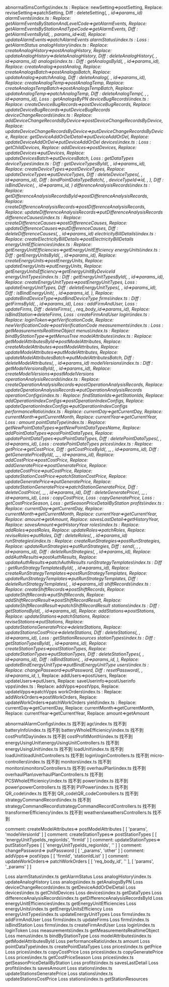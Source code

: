 abnormalSmsConfigs\index.ts             : Replace: newSetting=>postSetting, Replace: reviseSetting=>patchSetting, Diff   : deleteSetting(_, _, id=>params_id)
alarmEvents\index.ts                    : Replace: getAlarmEventsByStationAndLevelCode=>getAlarmEvents, Replace: getAlarmEventsByStationAndTypeCode=>getAlarmEvents, Diff   : getAlarmEventsById(_, _, params_id=>id), Replace: updateAlarmEvents=>patchAlarmEvents
alarmStatus\index.ts                    : Loss   : getAlarmStatus
analogHistory\index.ts                  : Replace: createAnalogHistory=>postAnalogHistory, Replace: updateAnalogHistory=>deleteAnalogHistory, Diff   : deleteAnalogHistory(_, _, id=>params_id)
analogs\index.ts                        : Diff   : getAnalogsById(_, _, id=>params_id), Replace: createAnalog=>postAnalog, Replace: createAnalogsBatch=>postAnalogsBatch, Replace: updateAnalog=>patchAnalog, Diff   : deleteAnalog(_, _, id=>params_id), Replace: createAnalogTemp=>postAnalogTemp, Replace: createAnalogsTempBatch=>postAnalogsTempBatch, Replace: updateAnalogTemp=>patchAnalogTemp, Diff   : deleteAnalogTemp(_, _, _, id=>params_id), Loss   : getAnalogsByPN
deviceBugRecords\index.ts               : Replace: createDeviceBugRecords=>postDeviceBugRecords, Replace: updateDeviceBugRecords=>putDeviceBugRecords
deviceChangeRecords\index.ts            : Replace: addDeviceChangeRecordsByDevice=>postDeviceChangeRecordsByDevice, Replace: updateDeviceChangeRecordsByDevice=>putDeviceChangeRecordsByDevice, Replace: getDeviceAddOrDelDetail=>putDeviceAddOrDel, Replace: updateDeviceAddOrDel=>putDeviceAddOrDel
devices\index.ts                        : Loss   : getChildDevices, Replace: addDevices=>postDevices, Replace: updateDevices=>putDevices, Replace: updateDevicesBatch=>putDevicesBatch, Loss   : getDataTypes
deviceTypes\index.ts                    : Diff   : getDeviceTypesById(_, _, id=>params_id), Replace: createDeviceTypes=>postDeviceTypes, Replace: updateDeviceTypes=>putDeviceTypes, Diff   : deleteDeviceTypes(_, _, id=>params_id), Diff   : bindPointDataTypeBatch(_, _, deviceTypeId=>id_, _, ), Diff   : isBindDevice(_, _, id=>params_id_, )
differenceAnalysisRecords\index.ts      : Replace: getDifferenceAnalysisRecordsById=>postDifferenceAnalysisRecords, Replace: createDifferenceAnalysisRecords=>postDifferenceAnalysisRecords, Replace: updateDifferenceAnalysisRecords=>putDifferenceAnalysisRecords
differenceCauses\index.ts               : Replace: createDifferenceCauses=>postDifferenceCauses, Replace: updateDifferenceCauses=>putDifferenceCauses, Diff   : deleteDifferenceCauses(_, _, id=>params_id)
electricityBillDetails\index.ts         : Replace: createElectricityBillDetails=>postElectricityBillDetails
energyUnitEfficiencies\index.ts         : Replace: getEnergyUnitEfficiencies=>getEnergyUnitEfficiency
energyUnits\index.ts                    : Diff   : getEnergyUnitsById(_, _, id=>params_id), Replace: createEnergyUnits=>postEnergyUnits, Replace: updateEnergyUnits=>putEnergyUnits, Replace: getEnergyUnitsEfficiency=>getEnergyUnitByDeviceId
energyUnitTypes\index.ts                : Diff   : getEnergyUnitTypesById(_, _, id=>params_id), Replace: createEnergyUnitTypes=>postEnergyUnitTypes, Loss   : updateEnergyUnitTypes, Diff   : deleteEnergyUnitTypes(_, _, id=>params_id), Diff   : isBindEnergyUnit(_, _, id=>params_id_, ), Replace: updateBindDeviceType=>putBindDeviceType
firms\index.ts                          : Diff   : getFirmsById(_, _, id=>params_id), Loss   : addFirmAndUser, Loss   : updateFirms, Diff   : deleteFirms(_, _, req_body_id=>params_id), Replace: isBindStation=>deleteFirms, Loss   : createFirmAndUser
login\index.ts                          : Replace: loginToken=>getVerificationCode, Replace: newVerificationCode=>postVerificationCode
measurements\index.ts                   : Loss   : getMeasurementsRealtimeObject
menus\index.ts                          : Replace: bindByStationType=>getMenusTree
modelAttributes\index.ts                : Replace: getModelAttributesById=>postModelAttributes, Replace: createModelAttributes=>postModelAttributes, Replace: updateModelAttributes=>putModelAttributes, Replace: updateModelAttributesBatch=>putModelAttributesBatch, Diff   : deleteModelAttributes(_, _, id=>params_id)
modelVersions\index.ts                  : Diff   : getModelVersionsById(_, _, id=>params_id), Replace: createModelVersions=>postModelVersions
operationAnalysisRecords\index.ts       : Replace: createOperationAnalysisRecords=>postOperationAnalysisRecords, Replace: updateOperationAnalysisRecords=>putOperationAnalysisRecords
operationConfigs\index.ts               : Replace: findStationIds=>getStationIds, Replace: addOperationIndexConfigs=>postOperationIndexConfigs, Replace: updateOperationIndexConfigs=>putOperationIndexConfigs
performanceRatio\index.ts               : Replace: currentDay=>getCurrentDay, Replace: currentMonth=>getCurrentMonth, Replace: currentYear=>getCurrentYear, Loss   : amount
pointDataType\index.ts                  : Replace: getNewPointDataTypes=>getNewPointDataTypesName, Replace: addPointDataTypes=>postPointDataTypes, Replace: updatePointDataTypes=>putPointDataTypes, Diff   : deletePointDataTypes(_, _, id=>params_id), Loss   : createPointDataTypes
prices\index.ts                         : Replace: getPrice=>getCostPrice, Diff   : getCostPriceById(_, _, _, id=>params_id), Diff   : getGeneratePriceById(_, _, _, id=>params_id), Replace: addCostPrice=>postCostPrice, Replace: addGeneratePrice=>postGeneratePrice, Replace: updateCostPrice=>putCostPrice, Replace: updateStationCostPrice=>patchStationCostPrice, Replace: updateGeneratePrice=>putGeneratePrice, Replace: updateStationGeneratePrice=>patchStationGeneratePrice, Diff   : deleteCostPrice(_, _, _, id=>params_id), Diff   : deleteGeneratePrice(_, _, _, id=>params_id), Loss   : copyCostPrice, Loss   : copyGeneratePrice, Loss   : getCostPriceSeason, Loss   : getSeasonPriceDetailByStation
profits\index.ts                        : Replace: currentDay=>getCurrentDay, Replace: currentMonth=>getCurrentMonth, Replace: currentYear=>getCurrentYear, Replace: amount=>getAmount, Replace: savesLastDetail=>getHistoryYear, Replace: savesAmount=>getHistoryYear
roles\index.ts                          : Replace: addRoles=>postRoles, Replace: updateRoles=>patchRoles, Replace: reviseRoles=>putRoles, Diff   : deleteRoles(_, _, id=>params_id)
runStrategies\index.ts                  : Replace: createRunStrategies=>postRunStrategies, Replace: updateRunStrategies=>putRunStrategies, Diff   : send(_, _, _, id=>params_id), Diff   : deleteRunStrategies(_, _, id=>params_id), Replace: addAuthResults=>postAuthResults, Replace: updateAuthResults=>patchAuthResults
runStrategyTemplates\index.ts           : Diff   : getRunStrategyTemplatesById(_, _, id=>params_id), Replace: createRunStrategyTemplates=>postRunStrategyTemplates, Replace: updateRunStrategyTemplates=>putRunStrategyTemplates, Diff   : deleteRunStrategyTemplates(_, _, id=>params_id)
shiftRecords\index.ts                   : Replace: createShiftRecords=>postShiftRecords, Replace: updateShiftRecords=>putShiftRecords, Replace: addShiftRecordResult=>postShiftRecordResult, Replace: updateShiftRecordResult=>patchShiftRecordResult
stations\index.ts                       : Diff   : getStationsById(_, _, id=>params_id), Replace: addStations=>postStations, Replace: updateStations=>patchStations, Replace: reviseStations=>putStations, Replace: updateStationsGeneratePrice=>deleteStations, Replace: updateStationsCostPrice=>deleteStations, Diff   : deleteStations(_, _, id=>params_id), Loss   : getStationResources
stationTypes\index.ts                   : Diff   : getStationTypesById(_, _, id=>params_id), Replace: createStationTypes=>postStationTypes, Replace: updateStationTypes=>putStationTypes, Diff   : deleteStationTypes(_, _, id=>params_id), Diff   : isBindStation(_, _, id=>params_id_, ), Replace: updateBindEnergyUnitType=>putBindEnergyUnitType
users\index.ts                          : Replace: changePassword=>putPassword, Diff   : resetPassword(_, _, id=>params_id_, ), Replace: addUsers=>postUsers, Replace: updateUsers=>putUsers, Replace: saveUserinfo=>postUserinfo
vpps\index.ts                           : Replace: addVpps=>postVpps, Replace: updateVpps=>patchVpps
workOrders\index.ts                     : Replace: addWorkOrders=>postWorkOrders, Replace: updateWorkOrders=>patchWorkOrders
yield\index.ts                          : Replace: currentDay=>getCurrentDay, Replace: currentMonth=>getCurrentMonth, Replace: currentYear=>getCurrentYear, Replace: amount=>getAmount


abnormalAlarmConfigs\index.ts 找不到
agc\index.ts 找不到
batteryInfo\index.ts 找不到
batteryWholeEfficienicy\index.ts 找不到
costProfitDay\index.ts 找不到
costProfitMonth\index.ts 找不到
energyUsingUnit\energyUsingUnitControllers.ts 找不到
energyUsingUnit\index.ts 找不到
loadUnit\index.ts 找不到
loadUnit\loadUnitControllers.ts 找不到
login\loginControllers.ts 找不到
micro-controllers\index.ts 找不到
monitors\index.ts 找不到
monitors\monitorsControllers.ts 找不到
overhaulPlan\index.ts 找不到
overhaulPlan\overhaulPlanControllers.ts 找不到
PCSWholeEfficienicy\index.ts 找不到
power\index.ts 找不到
power\powerControllers.ts 找不到
PVPower\index.ts 找不到
QR_code\index.ts 找不到
QR_code\QR_codeControllers.ts 找不到
strategyCommandRecord\index.ts 找不到
strategyCommandRecord\strategyCommandRecordControllers.ts 找不到
transformerEfficiency\index.ts 找不到
weathers\weathersControllers.ts 找不到


comment: createModelAttributes=> postModelAttributes
[ [ 'params', 'modelVersionId' ] ]
comment: createStationTypes=> postStationTypes
[ [ 'energyUnitTypeIds_regionIds', 'firmId' ] ]
comment: updateStationTypes=> putStationTypes
[ [ 'energyUnitTypeIds_regionIds', '' ] ]
comment: changePassword=> putPassword
[ [ '_params', 'other' ] ]
comment: addVpps=> postVpps
[ [ 'firmId', 'stationIdList' ] ]
comment: updateWorkOrders=> patchWorkOrders
[ [ 'req_body_id', '' ], [ 'params', '_params' ] ]

Loss alarmStatus\index.ts getAlarmStatus
Loss analogHistory\index.ts updateAnalogHistory
Loss analogs\index.ts getAnalogsByPN
Loss deviceChangeRecords\index.ts getDeviceAddOrDelDetail
Loss devices\index.ts getChildDevices
Loss devices\index.ts getDataTypes
Loss differenceAnalysisRecords\index.ts getDifferenceAnalysisRecordsById
Loss energyUnitEfficiencies\index.ts getEnergyUnitEfficiencies
Loss energyUnits\index.ts getEnergyUnitsEfficiency
Loss energyUnitTypes\index.ts updateEnergyUnitTypes
Loss firms\index.ts addFirmAndUser
Loss firms\index.ts updateFirms
Loss firms\index.ts isBindStation
Loss firms\index.ts createFirmAndUser
Loss login\index.ts loginToken
Loss measurements\index.ts getMeasurementsRealtimeObject
Loss menus\index.ts bindByStationType
Loss modelAttributes\index.ts getModelAttributesById
Loss performanceRatio\index.ts amount
Loss pointDataType\index.ts createPointDataTypes
Loss prices\index.ts getPrice
Loss prices\index.ts copyCostPrice
Loss prices\index.ts copyGeneratePrice
Loss prices\index.ts getCostPriceSeason
Loss prices\index.ts getSeasonPriceDetailByStation
Loss profits\index.ts savesLastDetail
Loss profits\index.ts savesAmount
Loss stations\index.ts updateStationsGeneratePrice
Loss stations\index.ts updateStationsCostPrice
Loss stations\index.ts getStationResources
